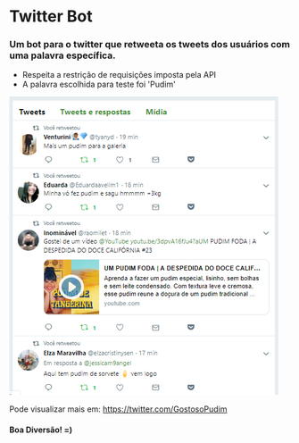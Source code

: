 # Twitter Bot
### Um bot para o twitter que retweeta os tweets dos usuários com uma palavra específica. 

 - Respeita a restrição de requisições imposta pela API
 - A palavra escolhida para teste foi 'Pudim'

![](https://github.com/suzanaph/twitter-bot/blob/master/pudim_twitter.PNG?raw=true)

Pode visualizar mais em: https://twitter.com/GostosoPudim

#### Boa Diversão! =)






